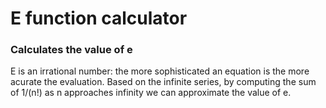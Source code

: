 # E function calculator

### Calculates the value of e
E is an irrational number: the more sophisticated an equation is the more acurate the evaluation. Based on the infinite series, by computing the sum of 1/(n!) as n approaches infinity we can approximate the value of e.
